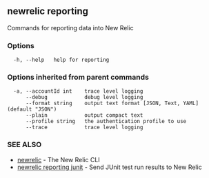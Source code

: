 ## newrelic reporting

Commands for reporting data into New Relic

### Options

```
  -h, --help   help for reporting
```

### Options inherited from parent commands

```
  -a, --accountId int    trace level logging
      --debug            debug level logging
      --format string    output text format [JSON, Text, YAML] (default "JSON")
      --plain            output compact text
      --profile string   the authentication profile to use
      --trace            trace level logging
```

### SEE ALSO

* [newrelic](newrelic.md)	 - The New Relic CLI
* [newrelic reporting junit](newrelic_reporting_junit.md)	 - Send JUnit test run results to New Relic

